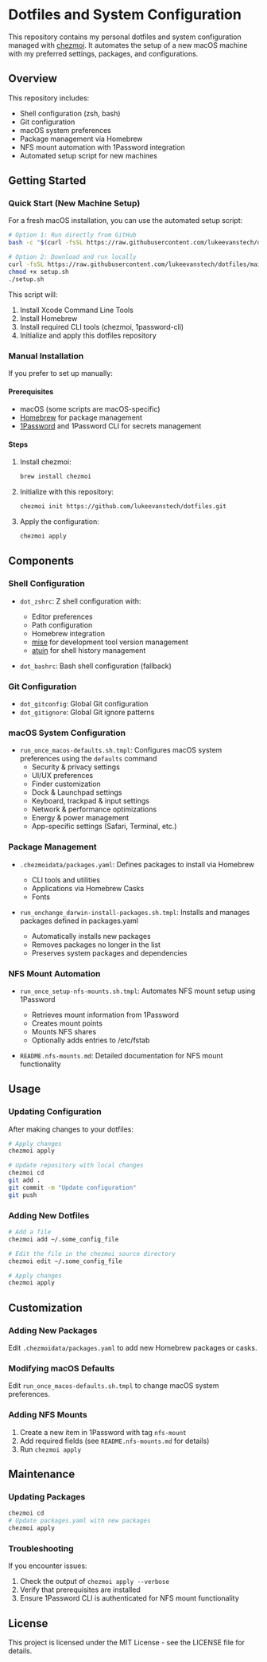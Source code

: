# Dotfiles and System Configuration

This repository contains my personal dotfiles and system configuration managed with [chezmoi](https://www.chezmoi.io/). It automates the setup of a new macOS machine with my preferred settings, packages, and configurations.

## Overview

This repository includes:

- Shell configuration (zsh, bash)
- Git configuration
- macOS system preferences
- Package management via Homebrew
- NFS mount automation with 1Password integration
- Automated setup script for new machines

## Getting Started

### Quick Start (New Machine Setup)

For a fresh macOS installation, you can use the automated setup script:

```bash
# Option 1: Run directly from GitHub
bash -c "$(curl -fsSL https://raw.githubusercontent.com/lukeevanstech/dotfiles/main/setup.sh)"

# Option 2: Download and run locally
curl -fsSL https://raw.githubusercontent.com/lukeevanstech/dotfiles/main/setup.sh -o setup.sh
chmod +x setup.sh
./setup.sh
```

This script will:
1. Install Xcode Command Line Tools
2. Install Homebrew
3. Install required CLI tools (chezmoi, 1password-cli)
4. Initialize and apply this dotfiles repository

### Manual Installation

If you prefer to set up manually:

#### Prerequisites

- macOS (some scripts are macOS-specific)
- [Homebrew](https://brew.sh/) for package management
- [1Password](https://1password.com/) and 1Password CLI for secrets management

#### Steps

1. Install chezmoi:
   ```bash
   brew install chezmoi
   ```

2. Initialize with this repository:
   ```bash
   chezmoi init https://github.com/lukeevanstech/dotfiles.git
   ```

3. Apply the configuration:
   ```bash
   chezmoi apply
   ```

## Components

### Shell Configuration

- `dot_zshrc`: Z shell configuration with:
  - Editor preferences
  - Path configuration
  - Homebrew integration
  - [mise](https://github.com/jdx/mise) for development tool version management
  - [atuin](https://github.com/atuinsh/atuin) for shell history management

- `dot_bashrc`: Bash shell configuration (fallback)

### Git Configuration

- `dot_gitconfig`: Global Git configuration
- `dot_gitignore`: Global Git ignore patterns

### macOS System Configuration

- `run_once_macos-defaults.sh.tmpl`: Configures macOS system preferences using the `defaults` command
  - Security & privacy settings
  - UI/UX preferences
  - Finder customization
  - Dock & Launchpad settings
  - Keyboard, trackpad & input settings
  - Network & performance optimizations
  - Energy & power management
  - App-specific settings (Safari, Terminal, etc.)

### Package Management

- `.chezmoidata/packages.yaml`: Defines packages to install via Homebrew
  - CLI tools and utilities
  - Applications via Homebrew Casks
  - Fonts

- `run_onchange_darwin-install-packages.sh.tmpl`: Installs and manages packages defined in packages.yaml
  - Automatically installs new packages
  - Removes packages no longer in the list
  - Preserves system packages and dependencies

### NFS Mount Automation

- `run_once_setup-nfs-mounts.sh.tmpl`: Automates NFS mount setup using 1Password
  - Retrieves mount information from 1Password
  - Creates mount points
  - Mounts NFS shares
  - Optionally adds entries to /etc/fstab

- `README.nfs-mounts.md`: Detailed documentation for NFS mount functionality

## Usage

### Updating Configuration

After making changes to your dotfiles:

```bash
# Apply changes
chezmoi apply

# Update repository with local changes
chezmoi cd
git add .
git commit -m "Update configuration"
git push
```

### Adding New Dotfiles

```bash
# Add a file
chezmoi add ~/.some_config_file

# Edit the file in the chezmoi source directory
chezmoi edit ~/.some_config_file

# Apply changes
chezmoi apply
```

## Customization

### Adding New Packages

Edit `.chezmoidata/packages.yaml` to add new Homebrew packages or casks.

### Modifying macOS Defaults

Edit `run_once_macos-defaults.sh.tmpl` to change macOS system preferences.

### Adding NFS Mounts

1. Create a new item in 1Password with tag `nfs-mount`
2. Add required fields (see `README.nfs-mounts.md` for details)
3. Run `chezmoi apply`

## Maintenance

### Updating Packages

```bash
chezmoi cd
# Update packages.yaml with new packages
chezmoi apply
```

### Troubleshooting

If you encounter issues:

1. Check the output of `chezmoi apply --verbose`
2. Verify that prerequisites are installed
3. Ensure 1Password CLI is authenticated for NFS mount functionality

## License

This project is licensed under the MIT License - see the LICENSE file for details.
